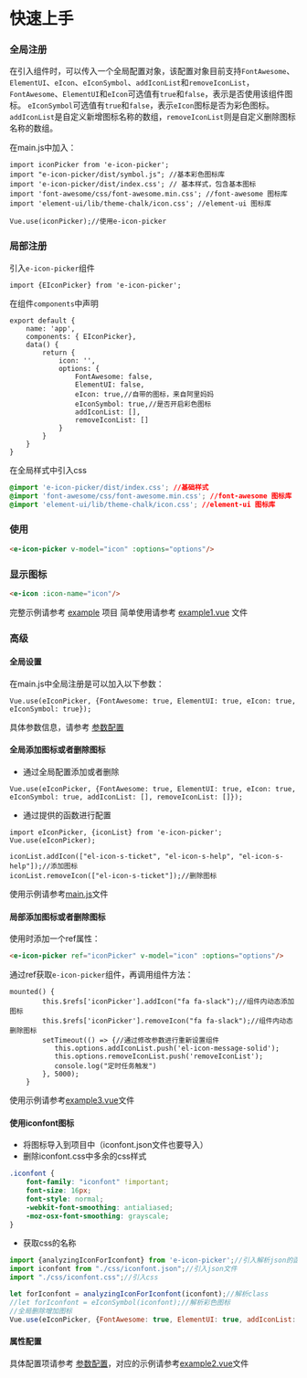 # 快速上手

### 全局注册
在引入组件时，可以传入一个全局配置对象，该配置对象目前支持`FontAwesome`、`ElementUI`、`eIcon`、`eIconSymbol`、`addIconList`和`removeIconList`，`FontAwesome`、`ElementUI`和`eIcon`可选值有`true`和`false`，表示是否使用该组件图标。
`eIconSymbol`可选值有`true`和`false`，表示`eIcon`图标是否为彩色图标。
`addIconList`是自定义新增图标名称的数组，`removeIconList`则是自定义删除图标名称的数组。

在main.js中加入：

```vue
import iconPicker from 'e-icon-picker';
import "e-icon-picker/dist/symbol.js"; //基本彩色图标库
import 'e-icon-picker/dist/index.css'; // 基本样式，包含基本图标
import 'font-awesome/css/font-awesome.min.css'; //font-awesome 图标库
import 'element-ui/lib/theme-chalk/icon.css'; //element-ui 图标库

Vue.use(iconPicker);//使用e-icon-picker
```

### 局部注册

引入`e-icon-picker`组件

```vue
import {EIconPicker} from 'e-icon-picker';
```

在组件`components`中声明

```vue
export default {
    name: 'app',
    components: { EIconPicker},
    data() {
        return {
            icon: '',
            options: {
                FontAwesome: false,
                ElementUI: false,
                eIcon: true,//自带的图标，来自阿里妈妈
                eIconSymbol: true,//是否开启彩色图标
                addIconList: [],
                removeIconList: []
            }
        }
    }
}
```

在全局样式中引入css
```css
@import 'e-icon-picker/dist/index.css'; //基础样式
@import 'font-awesome/css/font-awesome.min.css'; //font-awesome 图标库
@import 'element-ui/lib/theme-chalk/icon.css'; //element-ui 图标库
```

### 使用

```html
<e-icon-picker v-model="icon" :options="options"/>
```

### 显示图标
```html
<e-icon :icon-name="icon"/>
```

完整示例请参考 [example](https://gitee.com/cnovel/e-icon-picker/tree/master/example) 项目
简单使用请参考 [example1.vue](https://gitee.com/cnovel/e-icon-picker/tree/master/example/src/components/example1.vue) 文件

### 高级

#### 全局设置

在main.js中全局注册是可以加入以下参数：

```vue
Vue.use(eIconPicker, {FontAwesome: true, ElementUI: true, eIcon: true, eIconSymbol: true});
```

具体参数信息，请参考 [参数配置](configuration.md)

#### 全局添加图标或者删除图标
* 通过全局配置添加或者删除

```vue
Vue.use(eIconPicker, {FontAwesome: true, ElementUI: true, eIcon: true, eIconSymbol: true, addIconList: [], removeIconList: []});
```

* 通过提供的函数进行配置

```vue
import eIconPicker, {iconList} from 'e-icon-picker';
Vue.use(eIconPicker);

iconList.addIcon(["el-icon-s-ticket", "el-icon-s-help", "el-icon-s-help"]);//添加图标
iconList.removeIcon(["el-icon-s-ticket"]);//删除图标
```

使用示例请参考[main.js](https://gitee.com/cnovel/e-icon-picker/tree/master/example/src/main.js)文件

#### 局部添加图标或者删除图标
使用时添加一个ref属性：

```html
<e-icon-picker ref="iconPicker" v-model="icon" :options="options"/>
```

通过ref获取`e-icon-picker`组件，再调用组件方法：

```vue
mounted() {
        this.$refs['iconPicker'].addIcon("fa fa-slack");//组件内动态添加图标
        this.$refs['iconPicker'].removeIcon("fa fa-slack");//组件内动态删除图标
        setTimeout(() => {//通过修改参数进行重新设置组件
           this.options.addIconList.push('el-icon-message-solid');
           this.options.removeIconList.push('removeIconList');
           console.log("定时任务触发")
        }, 5000);
    }
```

使用示例请参考[example3.vue](https://gitee.com/cnovel/e-icon-picker/tree/master/example/src/components/example3.vue)文件

#### 使用iconfont图标
* 将图标导入到项目中（iconfont.json文件也要导入）
* 删除iconfont.css中多余的css样式

```css
.iconfont {
    font-family: "iconfont" !important;
    font-size: 16px;
    font-style: normal;
    -webkit-font-smoothing: antialiased;
    -moz-osx-font-smoothing: grayscale;
}
```

* 获取css的名称

```js
import {analyzingIconForIconfont} from 'e-icon-picker';//引入解析json的函数
import iconfont from "./css/iconfont.json";//引入json文件
import "./css/iconfont.css";//引入css

let forIconfont = analyzingIconForIconfont(iconfont);//解析class
//let forIconfont = eIconSymbol(iconfont);//解析彩色图标
//全局删除增加图标
Vue.use(eIconPicker, {FontAwesome: true, ElementUI: true, addIconList: forIconfont.list, removeIconList: []});//全局注册图标

```

#### 属性配置
具体配置项请参考 [参数配置](configuration.md)，对应的示例请参考[example2.vue](https://gitee.com/cnovel/e-icon-picker/tree/master/example/src/components/example2.vue)文件
